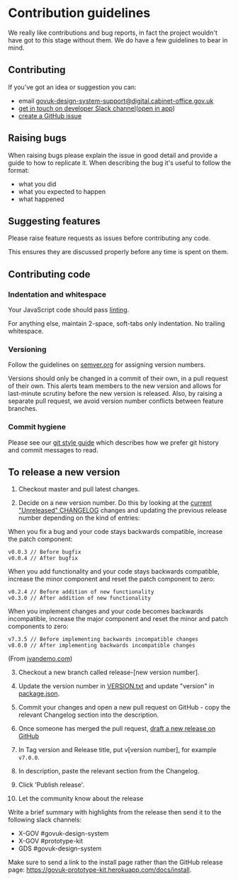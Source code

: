 # Contribution guidelines

We really like contributions and bug reports, in fact the project wouldn't have got to this stage without them.
We do have a few guidelines to bear in mind.

## Contributing

If you’ve got an idea or suggestion you can:

* email [govuk-design-system-support@digital.cabinet-office.gov.uk](mailto:govuk-design-system-support@digital.cabinet-office.gov.uk)
* [get in touch on developer Slack channel](https://ukgovernmentdigital.slack.com/messages/prototype-kit-dev)([open in app](slack://channel?team=T04V6EBTR&amp;id=C0E1063DW))
* [create a GitHub issue](https://github.com/alphagov/govuk-prototype-kit/issues)

## Raising bugs

When raising bugs please explain the issue in good detail and provide a guide to how to replicate it.
When describing the bug it's useful to follow the format:

- what you did
- what you expected to happen
- what happened

## Suggesting features

Please raise feature requests as issues before contributing any code.

This ensures they are discussed properly before any time is spent on them.

## Contributing code

### Indentation and whitespace

Your JavaScript code should pass [linting](docs/linting.md).

For anything else, maintain 2-space, soft-tabs only indentation. No trailing whitespace.

### Versioning

Follow the guidelines on [semver.org](http://semver.org/) for assigning version
numbers.

Versions should only be changed in a commit of their own, in a pull request of
their own. This alerts team members to the new version and allows for
last-minute scrutiny before the new version is released. Also, by raising a
separate pull request, we avoid version number conflicts between feature
branches.

### Commit hygiene

Please see our [git style guide](https://github.com/alphagov/styleguides/blob/master/git.md)
which describes how we prefer git history and commit messages to read.

## To release a new version

1. Checkout master and pull latest changes.

2. Decide on a new version number. Do this by looking at the [current "Unreleased" CHANGELOG](CHANGELOG.md) changes and updating the previous release number depending on the kind of entries:

When you fix a bug and your code stays backwards compatible, increase the patch component:

```
v0.0.3 // Before bugfix
v0.0.4 // After bugfix
```

When you add functionality and your code stays backwards compatible, increase the minor component and reset the patch component to zero:

```
v0.2.4 // Before addition of new functionality
v0.3.0 // After addition of new functionality
```

When you implement changes and your code becomes backwards incompatible, increase the major component and reset the minor and patch components to zero:

```
v7.3.5 // Before implementing backwards incompatible changes
v8.0.0 // After implementing backwards incompatible changes
```

(From [jvandemo.com](https://www.jvandemo.com/a-simple-guide-to-semantic-versioning/))

3. Checkout a new branch called release-[new version number].

4. Update the version number in [VERSION.txt](https://github.com/alphagov/govuk-prototype-kit/blob/master/VERSION.txt) and update "version" in [package.json](https://github.com/alphagov/govuk-prototype-kit/blob/master/package.json#L4).

5. Commit your changes and open a new pull request on GitHub - copy the relevant Changelog section into the description.

6. Once someone has merged the pull request, [draft a new release on GitHub](https://github.com/alphagov/govuk-prototype-kit/releases)

7. In Tag version and Release title, put v[version number], for example `v7.0.0`.

8. In description, paste the relevant section from the Changelog.

9. Click 'Publish release'.

10. Let the community know about the release

Write a brief summary with highlights from the release then send it to the following slack channels:

- X-GOV #govuk-design-system
- X-GOV #prototype-kit
- GDS #govuk-design-system

Make sure to send a link to the install page rather than the GitHub release page: https://govuk-prototype-kit.herokuapp.com/docs/install.
